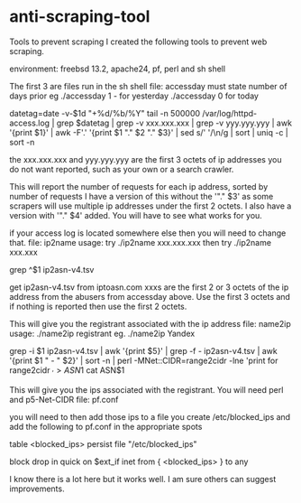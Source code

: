 # anti-scraping-tool
Tools to prevent scraping
I created the following tools to prevent web scraping.

environment: freebsd 13.2, apache24, pf, perl and sh shell

The first 3 are files run in the sh shell
file: accessday
must state number of days prior eg ./accessday 1 - for yesterday ./accessday 0 for today

datetag=date -v-$1d "+%d/%b/%Y" tail -n 500000 /var/log/httpd-access.log | grep $datetag
| grep -v xxx.xxx.xxx | grep -v yyy.yyy.yyy
| awk '{print $1}' | awk -F'.' '{print $1 "." $2 "." $3}' | sed s/' '/\n/g | sort | uniq -c | sort -n

the xxx.xxx.xxx and yyy.yyy.yyy are the first 3 octets of ip addresses you do not want reported, such as your own or a search crawler.

This will report the number of requests for each ip address, sorted by number of requests I have a version of this without the '"." $3' as some scrapers will use multiple ip addresses under the first 2 octets. I also have a version with '"." $4' added. You will have to see what works for you.

if your access log is located somewhere else then you will need to change that.
file: ip2name
usage: try ./ip2name xxx.xxx.xxx then try ./ip2name xxx.xxx

grep ^$1 ip2asn-v4.tsv

get ip2asn-v4.tsv from iptoasn.com xxxs are the first 2 or 3 octets of the ip address from the abusers from accessday above. Use the first 3 octets and if nothing is reported then use the first 2 octets.

This will give you the registrant associated with the ip address
file: name2ip
usage: ./name2ip registrant eg. ./name2ip Yandex

grep -i $1 ip2asn-v4.tsv | awk '{print $5}' | grep -f - ip2asn-v4.tsv | awk '{print $1 " - " $2}' | sort -n | perl -MNet::CIDR=range2cidr -lne 'print for range2cidr $_' > ASN$1 cat ASN$1

This will give you the ips associated with the registrant. You will need perl and p5-Net-CIDR
file: pf.conf

you will need to then add those ips to a file you create /etc/blocked_ips and add the following to pf.conf in the appropriate spots

table <blocked_ips> persist file "/etc/blocked_ips" 

block drop in quick on $ext_if inet from { <blocked_ips> } to any

I know there is a lot here but it works well. I am sure others can suggest improvements.
